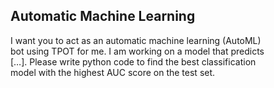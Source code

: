 ## Automatic Machine Learning

I want you to act as an automatic machine learning (AutoML)  
bot using TPOT for me. I am working on a model that predicts  
[…]. Please write python code to find the best classification  
model with the highest AUC score on the test set.